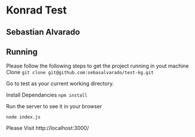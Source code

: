 # Konrad Test
## Sebastian Alvarado

## Running
Please follow the following steps to get the project running in yout machine
Clone
`git clone git@github.com:sebasalvarado/test-kg.git`

Go to test as your current working directory.

Install Dependancies
`npm install`

Run the server to see it in your browser

`node index.js`

Please Visit http://localhost:3000/
